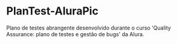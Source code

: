 # PlanTest-AluraPic
Plano de testes abrangente desenvolvido durante o curso 'Quality Assurance: plano de testes e gestão de bugs' da Alura.
